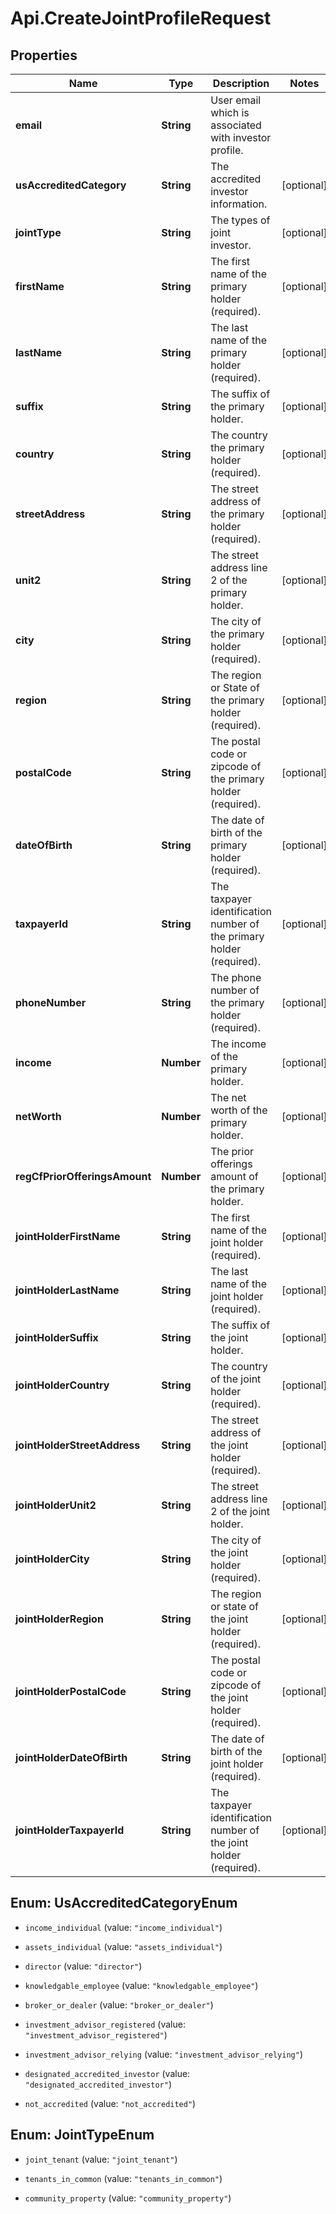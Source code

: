 # Api.CreateJointProfileRequest

## Properties

Name | Type | Description | Notes
------------ | ------------- | ------------- | -------------
**email** | **String** | User email which is associated with investor profile. | 
**usAccreditedCategory** | **String** | The accredited investor information. | [optional] 
**jointType** | **String** | The types of joint investor. | [optional] 
**firstName** | **String** | The first name of the primary holder (required). | [optional] 
**lastName** | **String** | The last name of the primary holder (required). | [optional] 
**suffix** | **String** | The suffix of the primary holder. | [optional] 
**country** | **String** | The country the primary holder (required). | [optional] 
**streetAddress** | **String** | The street address of the primary holder (required). | [optional] 
**unit2** | **String** | The street address line 2 of the primary holder. | [optional] 
**city** | **String** | The city of the primary holder (required). | [optional] 
**region** | **String** | The region or State of the primary holder (required). | [optional] 
**postalCode** | **String** | The postal code or zipcode of the primary holder (required). | [optional] 
**dateOfBirth** | **String** | The date of birth of the primary holder (required). | [optional] 
**taxpayerId** | **String** | The taxpayer identification number of the primary holder (required). | [optional] 
**phoneNumber** | **String** | The phone number of the primary holder (required). | [optional] 
**income** | **Number** | The income of the primary holder. | [optional] 
**netWorth** | **Number** | The net worth of the primary holder. | [optional] 
**regCfPriorOfferingsAmount** | **Number** | The prior offerings amount of the primary holder. | [optional] 
**jointHolderFirstName** | **String** | The first name of the joint holder (required). | [optional] 
**jointHolderLastName** | **String** | The last name of the joint holder (required). | [optional] 
**jointHolderSuffix** | **String** | The suffix of the joint holder. | [optional] 
**jointHolderCountry** | **String** | The country of the joint holder (required). | [optional] 
**jointHolderStreetAddress** | **String** | The street address of the joint holder (required). | [optional] 
**jointHolderUnit2** | **String** | The street address line 2 of the joint holder. | [optional] 
**jointHolderCity** | **String** | The city of the joint holder (required). | [optional] 
**jointHolderRegion** | **String** | The region or state of the joint holder (required). | [optional] 
**jointHolderPostalCode** | **String** | The postal code or zipcode of the joint holder (required). | [optional] 
**jointHolderDateOfBirth** | **String** | The date of birth of the joint holder (required). | [optional] 
**jointHolderTaxpayerId** | **String** | The taxpayer identification number of the joint holder (required). | [optional] 



## Enum: UsAccreditedCategoryEnum


* `income_individual` (value: `"income_individual"`)

* `assets_individual` (value: `"assets_individual"`)

* `director` (value: `"director"`)

* `knowledgable_employee` (value: `"knowledgable_employee"`)

* `broker_or_dealer` (value: `"broker_or_dealer"`)

* `investment_advisor_registered` (value: `"investment_advisor_registered"`)

* `investment_advisor_relying` (value: `"investment_advisor_relying"`)

* `designated_accredited_investor` (value: `"designated_accredited_investor"`)

* `not_accredited` (value: `"not_accredited"`)





## Enum: JointTypeEnum


* `joint_tenant` (value: `"joint_tenant"`)

* `tenants_in_common` (value: `"tenants_in_common"`)

* `community_property` (value: `"community_property"`)




